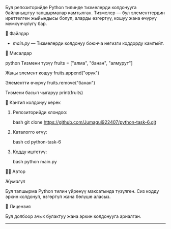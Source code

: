 ﻿Бул репозиторийде Python тилинде тизмелерди колдонууга байланыштуу тапшырмалар камтылган. Тизмелер — бул элементтердин иреттелген жыйындысы болуп, аларды өзгөртүү, кошуу жана өчүрүү мүмкүнчүлүгү бар.

📂 Файлдар

- *main.py* — Тизмелерди колдонуу боюнча негизги коддорду камтыйт.

🧪 Мисалдар

python
Тизмени түзүү
fruits = ["алма", "банан", "алмурут"]

Жаңы элемент кошуу
fruits.append("өрүк")

Элементти өчүрүү
fruits.remove("банан")

Тизмени басып чыгаруу
print(fruits)


🚀 Кантип колдонуу керек

1. Репозиторийди клондоо:

   bash
   git clone https://github.com/Jumagul922407/python-task-6.git
   

2. Каталогго өтүү:

   bash
   cd python-task-6
   

3. Кодду иштетүү:

   bash
   python main.py
   

👩‍💻 Автор

*Жумагүл*

Бул тапшырма Python тилин үйрөнүү максатында түзүлгөн. Сиз кодду эркин колдонуп, өзгөртүп жана бөлүшө аласыз.

📄 Лицензия

Бул долбоор ачык булактуу жана эркин колдонууга арналган.


---

